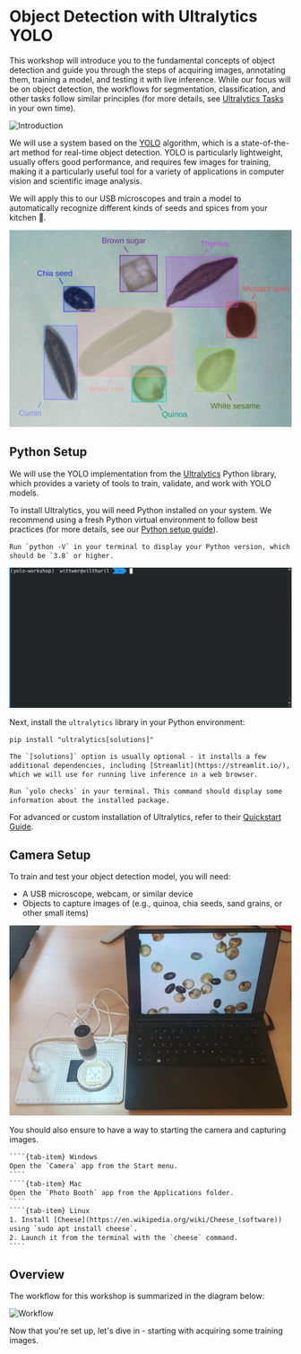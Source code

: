 # Object Detection with Ultralytics YOLO

This workshop will introduce you to the fundamental concepts of object detection and guide you through the steps of acquiring images, annotating them, training a model, and testing it with live inference. While our focus will be on object detection, the workflows for segmentation, classification, and other tasks follow similar principles (for more details, see [Ultralytics Tasks](https://docs.ultralytics.com/tasks/) in your own time).

![Introduction](./assets/intro_gif.gif)

We will use a system based on the [YOLO](https://en.wikipedia.org/wiki/You_Only_Look_Once) algorithm, which is a state-of-the-art method for real-time object detection. YOLO is particularly lightweight, usually offers good performance, and requires few images for training, making it a particularly useful tool for a variety of applications in computer vision and scientific image analysis.

We will apply this to our USB microscopes and train a model to automatically recognize different kinds of seeds and spices from your kitchen 🫘.

![seeds_overview](./assets/seeds.png)

## Python Setup

We will use the YOLO implementation from the [Ultralytics](https://ultralytics.com/) Python library, which provides a variety of tools to train, validate, and work with YOLO models. 

To install Ultralytics, 
you will need Python installed on your system. We recommend using a fresh Python virtual environment to follow best practices (for more details, see our [Python setup guide](https://imaging.epfl.ch/field-guide/sections/python/notebooks/python_setup.html#create-a-python-virtual-environment)).

```{admonition} Verify Your Installation
Run `python -V` in your terminal to display your Python version, which should be `3.8` or higher.
```

![Python Version](./assets/python_version.gif)

Next, install the `ultralytics` library in your Python environment:

```
pip install "ultralytics[solutions]"
```

```{note}
The `[solutions]` option is usually optional - it installs a few additional dependencies, including [Streamlit](https://streamlit.io/), which we will use for running live inference in a web browser.
```

```{admonition} Verify Your Installation
Run `yolo checks` in your terminal. This command should display some information about the installed package.
```

For advanced or custom installation of Ultralytics, refer to their [Quickstart Guide](https://docs.ultralytics.com/quickstart/).

## Camera Setup

To train and test your object detection model, you will need:

- A USB microscope, webcam, or similar device
- Objects to capture images of (e.g., quinoa, chia seeds, sand grains, or other small items)

![Camera Setup](./assets/camera_setup.png)

You should also ensure to have a way to starting the camera and capturing images.

`````{tab-set}
````{tab-item} Windows
Open the `Camera` app from the Start menu.
````
````{tab-item} Mac
Open the `Photo Booth` app from the Applications folder.
````
````{tab-item} Linux
1. Install [Cheese](https://en.wikipedia.org/wiki/Cheese_(software)) using `sudo apt install cheese`.
2. Launch it from the terminal with the `cheese` command.
````
`````

## Overview

The workflow for this workshop is summarized in the diagram below:

![Workflow](./assets/workflow_steps.png)

Now that you're set up, let's dive in - starting with acquiring some training images.